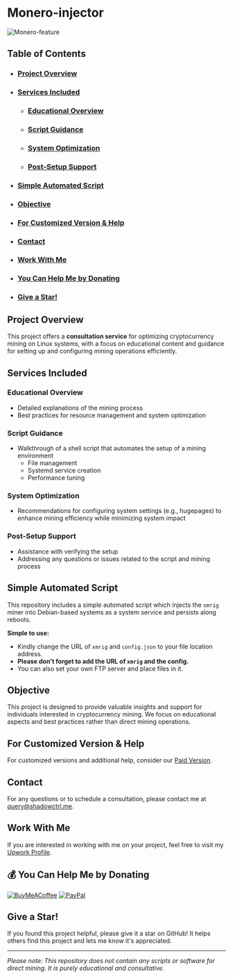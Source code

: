 # Monero-injector
![Monero-feature](https://user-images.githubusercontent.com/42708326/129001300-333c4bfd-db8f-4227-a1e2-2eff899080eb.png)

## Table of Contents
- ### [Project Overview](#project-overview)
- ### [Services Included](#services-included)
    - ### [Educational Overview](#educational-overview)
    - ### [Script Guidance](#script-guidance)
    - ### [System Optimization](#system-optimization)
    - ### [Post-Setup Support](#post-setup-support)
      
- ### [Simple Automated Script](#simple-automated-script)
- ### [Objective](#objective)
- ### [For Customized Version & Help](#for-customized-version--help)
- ### [Contact](#contact)
- ### [Work With Me](#work-with-me)
- ### [You Can Help Me by Donating](#-you-can-help-me-by-donating)
- ### [Give a Star!](#give-a-star)
  
## Project Overview
This project offers a **consultation service** for optimizing cryptocurrency mining on Linux systems, with a focus on educational content and guidance for setting up and configuring mining operations efficiently.

## Services Included

### Educational Overview
- Detailed explanations of the mining process
- Best practices for resource management and system optimization

### Script Guidance
- Walkthrough of a shell script that automates the setup of a mining environment
  - File management
  - Systemd service creation
  - Performance tuning

### System Optimization
- Recommendations for configuring system settings (e.g., hugepages) to enhance mining efficiency while minimizing system impact

### Post-Setup Support
- Assistance with verifying the setup
- Addressing any questions or issues related to the script and mining process

## Simple Automated Script
This repository includes a simple automated script which injects the `xmrig` miner into Debian-based systems as a system service and persists along reboots.

**Simple to use:**
- Kindly change the URL of `xmrig` and `config.json` to your file location address.
- **Please don't forget to add the URL of `xmrig` and the config.**
- You can also set your own FTP server and place files in it.

## Objective
This project is designed to provide valuable insights and support for individuals interested in cryptocurrency mining. We focus on educational aspects and best practices rather than direct mining operations.

## For Customized Version & Help
For customized versions and additional help, consider our [Paid Version](https://www.upwork.com/services/product/development-it-a-crypto-miner-with-scalable-cpu-utilization-power-saving-capabilities-1816023844702214157?ref=project_share).

## Contact
For any questions or to schedule a consultation, please contact me at query@shadowctrl.me.

## Work With Me
If you are interested in working with me on your project, feel free to visit my [Upwork Profile](https://upwork.com/freelancers/shadowctrl).

## 💰 You Can Help Me by Donating

[![BuyMeACoffee](https://img.shields.io/badge/Buy%20Me%20a%20Coffee-ffdd00?style=for-the-badge&logo=buy-me-a-coffee&logoColor=black)](https://buymeacoffee.com/shadowctrl) 
[![PayPal](https://img.shields.io/badge/PayPal-00457C?style=for-the-badge&logo=paypal&logoColor=white)](https://paypal.me/shadowctrl)

## Give a Star!
If you found this project helpful, please give it a star on GitHub! It helps others find this project and lets me know it's appreciated.

---

*Please note: This repository does not contain any scripts or software for direct mining. It is purely educational and consultative.*
